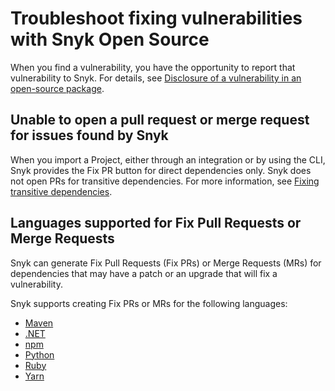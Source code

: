 # Troubleshoot fixing vulnerabilities with Snyk Open Source

When you find a vulnerability, you have the opportunity to report that vulnerability to Snyk. For details, see [Disclosure of a vulnerability in an open-source package](../../../working-with-snyk/disclosure-of-a-vulnerability-in-an-open-source-package.md).

## Unable to open a pull request or merge request for issues found by Snyk

When you import a Project, either through an integration or by using the CLI, Snyk provides the Fix PR button for direct dependencies only. Snyk does not open PRs for transitive dependencies. For more information, see [Fixing transitive dependencies](vulnerability-fix-types.md#fixing-transitive-dependencies).

## Languages supported for Fix Pull Requests or Merge Requests

Snyk can generate Fix Pull Requests (Fix PRs) or Merge Requests (MRs) for dependencies that may have a patch or an upgrade that will fix a vulnerability.

Snyk supports creating Fix PRs or MRs for the following languages:

* [Maven](../../../supported-languages-and-frameworks/java-and-kotlin/best-practices-for-java-and-kotlin.md#maven)
* [.NET](../../../supported-languages-and-frameworks/.net/)
* [npm](../../../supported-languages-and-frameworks/javascript/best-practices-for-javascript-and-node.js.md#npm)
* [Python](../../../supported-languages-and-frameworks/python.md)
* [Ruby](../../../supported-languages-and-frameworks/ruby.md)
* [Yarn](../../../supported-languages-and-frameworks/javascript/best-practices-for-javascript-and-node.js.md#yarn)

